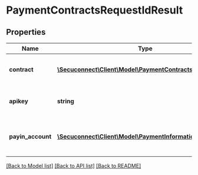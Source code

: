 # PaymentContractsRequestIdResult

## Properties
Name | Type | Description | Notes
------------ | ------------- | ------------- | -------------
**contract** | [**\Secuconnect\Client\Model\PaymentContractsProductModel**](PaymentContractsProductModel.md) | The payment contract object | [optional] 
**apikey** | **string** | Returns the apikey of the created merchant | [optional] 
**payin_account** | [**\Secuconnect\Client\Model\PaymentInformation**](PaymentInformation.md) | The bank account you can use for pay in. | [optional] 

[[Back to Model list]](../README.md#documentation-for-models) [[Back to API list]](../README.md#documentation-for-api-endpoints) [[Back to README]](../README.md)


